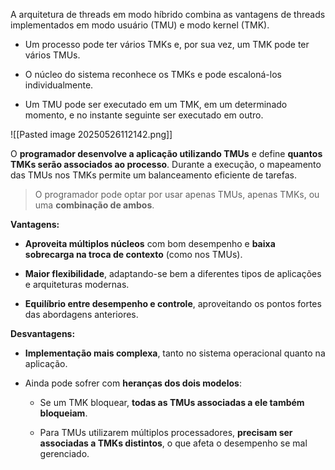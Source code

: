 A arquitetura de threads em modo híbrido combina as vantagens de threads implementados em modo usuário (TMU) e modo kernel (TMK). 

- Um processo pode ter vários TMKs e, por sua vez, um TMK pode ter vários TMUs. 
	
- O núcleo do sistema reconhece os TMKs e pode escaloná-los individualmente. 
	
- Um TMU pode ser executado em um TMK, em um determinado momento, e no instante seguinte ser executado em outro.

![[Pasted image 20250526112142.png]]

O **programador desenvolve a aplicação utilizando TMUs** e define **quantos TMKs serão associados ao processo**. Durante a execução, o mapeamento das TMUs nos TMKs permite um balanceamento eficiente de tarefas.

> O programador pode optar por usar apenas TMUs, apenas TMKs, ou uma **combinação de ambos**.

**Vantagens:**

- **Aproveita múltiplos núcleos** com bom desempenho e **baixa sobrecarga na troca de contexto** (como nos TMUs).
    
- **Maior flexibilidade**, adaptando-se bem a diferentes tipos de aplicações e arquiteturas modernas.
    
- **Equilíbrio entre desempenho e controle**, aproveitando os pontos fortes das abordagens anteriores.

**Desvantagens:**

- **Implementação mais complexa**, tanto no sistema operacional quanto na aplicação.
	
- Ainda pode sofrer com **heranças dos dois modelos**:
	
	- Se um TMK bloquear, **todas as TMUs associadas a ele também bloqueiam**.
    
	- Para TMUs utilizarem múltiplos processadores, **precisam ser associadas a TMKs distintos**, o que afeta o desempenho se mal gerenciado.
